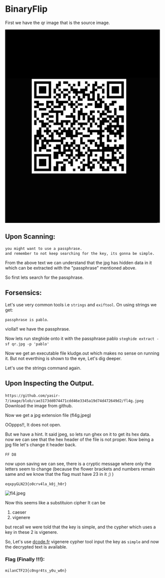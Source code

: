 # BinaryFlip

First we have the qr image that is the source image.

![qr.jpg](qr.jpg)

## Upon Scanning:
```
you might want to use a passphrase.
and remember to not keep searching for the key, its gonna be simple. 

```
From the above text we can understand that the jpg has hidden data in it which can be extracted with the "passphrase" mentioned above.

So first lets search for the passphrase.

## Forsensics:

Let's use very common tools i.e ```strings``` and ```exiftool```.
On using strings we get:

```passphrase is pablo```.


violla!! we have the passphrase.

Now lets run steghide onto it with the passphrase pablo
```steghide extract -sf qr.jpg -p 'pablo'```

Now we get an executable file kludge.out which makes no sense on running it. But not everthing is shown to the eye, Let's dig deeper.

Let's use the strings command again.

## Upon Inspecting the Output.
```https://github.com/yasir-7/image/blob/cae3173dd074471cdd46e3345a19d74d472649d2/fl4g.jpeg```
Download the image from github.

Now we get a jpg extension file (fl4g.jpeg)

OOppps!!, It does not open.

But we have a hint.
It said jpeg, so lets run ghex on it to get its hex data.
now we can see that the hex header of the file is not proper.
Now being a jpg file let's change it header back.

```FF D8```

now upon saving we can see, there is a cryptic message where only the letters seem to change (because the flower brackets and numbers remain same and we know that the flag must have 23 in it ;) )

```eqxpyGLN23{o0crv4la_k0j_h0r}```




![fl4.jpeg](fl4g.jpeg)

Now this seems like a substituion cipher
It can be 
1. caeser
1. vigenere

but recall we were told that the key is simple, and the cypher which uses a key in these 2 is vigenere.

So, Let's use [dcode.fr](dcode.fr) vigenere cypher tool
input the key as 
```simple```
and now the decrypted text is available.

### Flag (Finally !!!):
```milanCTF23{c0ngr4ts_y0u_w0n}```
